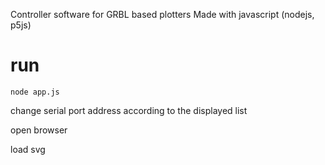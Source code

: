 Controller software for GRBL based plotters
Made with javascript (nodejs, p5js)

# run


`node app.js`

change serial port address according to the displayed list

open browser

load svg